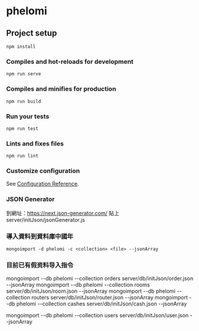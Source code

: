 # phelomi

## Project setup
```
npm install
```

### Compiles and hot-reloads for development
```
npm run serve
```

### Compiles and minifies for production
```
npm run build
```

### Run your tests
```
npm run test
```

### Lints and fixes files
```
npm run lint
```

### Customize configuration
See [Configuration Reference](https://cli.vuejs.org/config/).

### JSON Generator
到網址：https://next.json-generator.com/
貼上 server/initJson/jsonGenerator.js

### 導入資料到資料庫中國年
```
mongoimport -d phelomi -c <collection> <file> --jsonArray
```

### 目前已有假资料导入指令
mongoimport --db phelomi --collection orders server/db/initJson/order.json --jsonArray
mongoimport --db phelomi --collection rooms server/db/initJson/room.json --jsonArray
mongoimport --db phelomi --collection routers server/db/initJson/router.json --jsonArray
mongoimport --db phelomi --collection cashes server/db/initJson/cash.json --jsonArray

mongoimport --db phelomi --collection users server/db/initJson/user.json --jsonArray